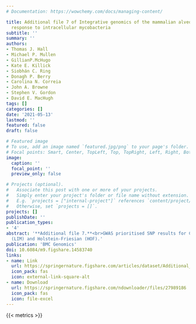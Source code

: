 ```yaml
---
# Documentation: https://wowchemy.com/docs/managing-content/

title: Additional file 7 of Integrative genomics of the mammalian alveolar macrophage
  response to intracellular mycobacteria
subtitle: ''
summary: ''
authors:
- Thomas J. Hall
- Michael P. Mullen
- GillianP.McHugo
- Kate E. Killick
- Siobhán C. Ring
- Donagh P. Berry
- Carolina N. Correia
- John A. Browne
- Stephen V. Gordon
- David E. MacHugh
tags: []
categories: []
date: '2021-05-13'
lastmod: ''
featured: false
draft: false

# Featured image
# To use, add an image named `featured.jpg/png` to your page's folder.
# Focal points: Smart, Center, TopLeft, Top, TopRight, Left, Right, BottomLeft, Bottom, BottomRight.
image:
  caption: ''
  focal_point: ''
  preview_only: false

# Projects (optional).
#   Associate this post with one or more of your projects.
#   Simply enter your project's folder or file name without extension.
#   E.g. `projects = ["internal-project"]` references `content/project/deep-learning/index.md`.
#   Otherwise, set `projects = []`.
projects: []
publishDate: ''
publication_types:
- '4'
abstract: '**Additional file 7.**<br>GWAS prioritised SNP results for Charolais (CHA), Limousin
  (LIM) and Holstein-Friesian (HOF).'
publication: 'BMC Genomics'
doi: 10.6084/m9.figshare.14583740
links:
- name: Link
  url: https://springernature.figshare.com/articles/dataset/Additional_file_7_of_Integrative_genomics_of_the_mammalian_alveolar_macrophage_response_to_intracellular_mycobacteria/14583740
  icon_pack: fas
  icon: external-link-square-alt
- name: Download
  url: https://springernature.figshare.com/ndownloader/files/27989186
  icon_pack: fas
  icon: file-excel
---
```

{{< metrics >}}